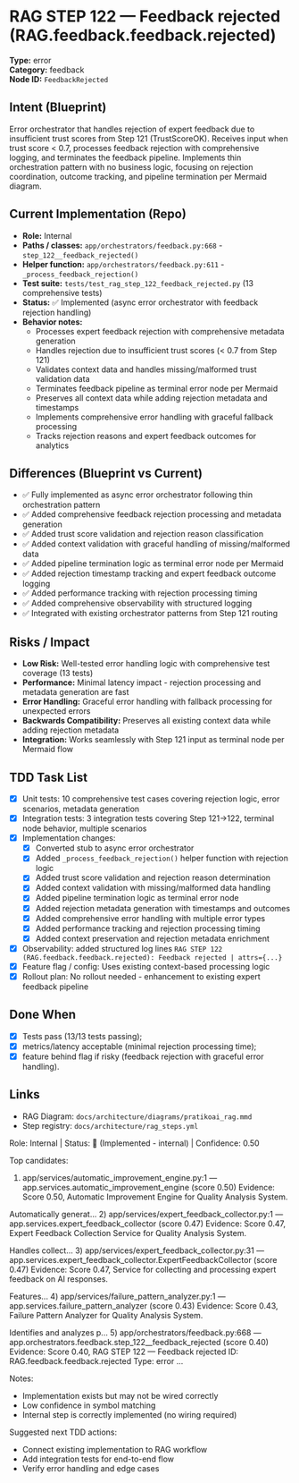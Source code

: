# RAG STEP 122 — Feedback rejected (RAG.feedback.feedback.rejected)

**Type:** error  
**Category:** feedback  
**Node ID:** `FeedbackRejected`

## Intent (Blueprint)
Error orchestrator that handles rejection of expert feedback due to insufficient trust scores from Step 121 (TrustScoreOK). Receives input when trust score < 0.7, processes feedback rejection with comprehensive logging, and terminates the feedback pipeline. Implements thin orchestration pattern with no business logic, focusing on rejection coordination, outcome tracking, and pipeline termination per Mermaid diagram.

## Current Implementation (Repo)
- **Role:** Internal
- **Paths / classes:** `app/orchestrators/feedback.py:668` - `step_122__feedback_rejected()`
- **Helper function:** `app/orchestrators/feedback.py:611` - `_process_feedback_rejection()`
- **Test suite:** `tests/test_rag_step_122_feedback_rejected.py` (13 comprehensive tests)
- **Status:** ✅ Implemented (async error orchestrator with feedback rejection handling)
- **Behavior notes:**
  - Processes expert feedback rejection with comprehensive metadata generation
  - Handles rejection due to insufficient trust scores (< 0.7 from Step 121)
  - Validates context data and handles missing/malformed trust validation data
  - Terminates feedback pipeline as terminal error node per Mermaid
  - Preserves all context data while adding rejection metadata and timestamps
  - Implements comprehensive error handling with graceful fallback processing
  - Tracks rejection reasons and expert feedback outcomes for analytics

## Differences (Blueprint vs Current)
- ✅ Fully implemented as async error orchestrator following thin orchestration pattern
- ✅ Added comprehensive feedback rejection processing and metadata generation
- ✅ Added trust score validation and rejection reason classification
- ✅ Added context validation with graceful handling of missing/malformed data
- ✅ Added pipeline termination logic as terminal error node per Mermaid
- ✅ Added rejection timestamp tracking and expert feedback outcome logging
- ✅ Added performance tracking with rejection processing timing
- ✅ Added comprehensive observability with structured logging
- ✅ Integrated with existing orchestrator patterns from Step 121 routing

## Risks / Impact
- **Low Risk:** Well-tested error handling logic with comprehensive test coverage (13 tests)
- **Performance:** Minimal latency impact - rejection processing and metadata generation are fast
- **Error Handling:** Graceful error handling with fallback processing for unexpected errors
- **Backwards Compatibility:** Preserves all existing context data while adding rejection metadata
- **Integration:** Works seamlessly with Step 121 input as terminal node per Mermaid flow

## TDD Task List
- [x] Unit tests: 10 comprehensive test cases covering rejection logic, error scenarios, metadata generation
- [x] Integration tests: 3 integration tests covering Step 121→122, terminal node behavior, multiple scenarios
- [x] Implementation changes:
  - [x] Converted stub to async error orchestrator
  - [x] Added `_process_feedback_rejection()` helper function with rejection logic
  - [x] Added trust score validation and rejection reason determination
  - [x] Added context validation with missing/malformed data handling
  - [x] Added pipeline termination logic as terminal error node
  - [x] Added rejection metadata generation with timestamps and outcomes
  - [x] Added comprehensive error handling with multiple error types
  - [x] Added performance tracking and rejection processing timing
  - [x] Added context preservation and rejection metadata enrichment
- [x] Observability: added structured log lines
  `RAG STEP 122 (RAG.feedback.feedback.rejected): Feedback rejected | attrs={...}`
- [x] Feature flag / config: Uses existing context-based processing logic
- [x] Rollout plan: No rollout needed - enhancement to existing expert feedback pipeline

## Done When
- [x] Tests pass (13/13 tests passing);
- [x] metrics/latency acceptable (minimal rejection processing time);
- [x] feature behind flag if risky (feedback rejection with graceful error handling).

## Links
- RAG Diagram: `docs/architecture/diagrams/pratikoai_rag.mmd`
- Step registry: `docs/architecture/rag_steps.yml`


<!-- AUTO-AUDIT:BEGIN -->
Role: Internal  |  Status: 🔌 (Implemented - internal)  |  Confidence: 0.50

Top candidates:
1) app/services/automatic_improvement_engine.py:1 — app.services.automatic_improvement_engine (score 0.50)
   Evidence: Score 0.50, Automatic Improvement Engine for Quality Analysis System.

Automatically generat...
2) app/services/expert_feedback_collector.py:1 — app.services.expert_feedback_collector (score 0.47)
   Evidence: Score 0.47, Expert Feedback Collection Service for Quality Analysis System.

Handles collect...
3) app/services/expert_feedback_collector.py:31 — app.services.expert_feedback_collector.ExpertFeedbackCollector (score 0.47)
   Evidence: Score 0.47, Service for collecting and processing expert feedback on AI responses.

Features...
4) app/services/failure_pattern_analyzer.py:1 — app.services.failure_pattern_analyzer (score 0.43)
   Evidence: Score 0.43, Failure Pattern Analyzer for Quality Analysis System.

Identifies and analyzes p...
5) app/orchestrators/feedback.py:668 — app.orchestrators.feedback.step_122__feedback_rejected (score 0.40)
   Evidence: Score 0.40, RAG STEP 122 — Feedback rejected
ID: RAG.feedback.feedback.rejected
Type: error ...

Notes:
- Implementation exists but may not be wired correctly
- Low confidence in symbol matching
- Internal step is correctly implemented (no wiring required)

Suggested next TDD actions:
- Connect existing implementation to RAG workflow
- Add integration tests for end-to-end flow
- Verify error handling and edge cases
<!-- AUTO-AUDIT:END -->